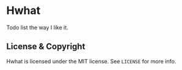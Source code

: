 # Hwhat

Todo list the way I like it.

## License & Copyright

Hwhat is licensed under the MIT license. See `LICENSE` for more info.
